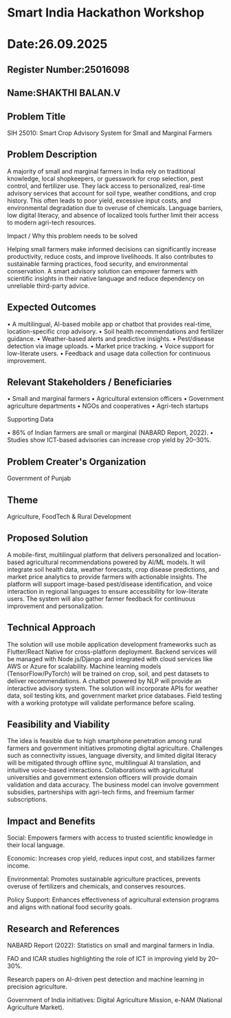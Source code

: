 # Smart India Hackathon Workshop
# Date:26.09.2025
## Register Number:25016098
## Name:SHAKTHI BALAN.V
## Problem Title
SIH 25010: Smart Crop Advisory System for Small and Marginal Farmers
## Problem Description
A majority of small and marginal farmers in India rely on traditional knowledge, local shopkeepers, or guesswork for crop selection, pest control, and fertilizer use. They lack access to personalized, real-time advisory services that account for soil type, weather conditions, and crop history. This often leads to poor yield, excessive input costs, and environmental degradation due to overuse of chemicals. Language barriers, low digital literacy, and absence of localized tools further limit their access to modern agri-tech resources.

Impact / Why this problem needs to be solved

Helping small farmers make informed decisions can significantly increase productivity, reduce costs, and improve livelihoods. It also contributes to sustainable farming practices, food security, and environmental conservation. A smart advisory solution can empower farmers with scientific insights in their native language and reduce dependency on unreliable third-party advice.

## Expected Outcomes

• A multilingual, AI-based mobile app or chatbot that provides real-time, location-specific crop advisory.
• Soil health recommendations and fertilizer guidance.
• Weather-based alerts and predictive insights.
• Pest/disease detection via image uploads.
• Market price tracking.
• Voice support for low-literate users.
• Feedback and usage data collection for continuous improvement.

## Relevant Stakeholders / Beneficiaries

• Small and marginal farmers
• Agricultural extension officers
• Government agriculture departments
• NGOs and cooperatives
• Agri-tech startups

Supporting Data

• 86% of Indian farmers are small or marginal (NABARD Report, 2022).
• Studies show ICT-based advisories can increase crop yield by 20–30%.

## Problem Creater's Organization
Government of Punjab

## Theme
Agriculture, FoodTech & Rural Development

## Proposed Solution
A mobile-first, multilingual platform that delivers personalized and location-based agricultural recommendations powered by AI/ML models. It will integrate soil health data, weather forecasts, crop disease predictions, and market price analytics to provide farmers with actionable insights. The platform will support image-based pest/disease identification, and voice interaction in regional languages to ensure accessibility for low-literate users. The system will also gather farmer feedback for continuous improvement and personalization.

## Technical Approach
The solution will use mobile application development frameworks such as Flutter/React Native for cross-platform deployment. Backend services will be managed with Node.js/Django and integrated with cloud services like AWS or Azure for scalability. Machine learning models (TensorFlow/PyTorch) will be trained on crop, soil, and pest datasets to deliver recommendations. A chatbot powered by NLP will provide an interactive advisory system. The solution will incorporate APIs for weather data, soil testing kits, and government market price databases. Field testing with a working prototype will validate performance before scaling.

## Feasibility and Viability
The idea is feasible due to high smartphone penetration among rural farmers and government initiatives promoting digital agriculture. Challenges such as connectivity issues, language diversity, and limited digital literacy will be mitigated through offline sync, multilingual AI translation, and intuitive voice-based interactions. Collaborations with agricultural universities and government extension officers will provide domain validation and data accuracy. The business model can involve government subsidies, partnerships with agri-tech firms, and freemium farmer subscriptions.

## Impact and Benefits
Social: Empowers farmers with access to trusted scientific knowledge in their local language.

Economic: Increases crop yield, reduces input cost, and stabilizes farmer income.

Environmental: Promotes sustainable agriculture practices, prevents overuse of fertilizers and chemicals, and conserves resources.

Policy Support: Enhances effectiveness of agricultural extension programs and aligns with national food security goals.

## Research and References
NABARD Report (2022): Statistics on small and marginal farmers in India.

FAO and ICAR studies highlighting the role of ICT in improving yield by 20–30%.

Research papers on AI-driven pest detection and machine learning in precision agriculture.

Government of India initiatives: Digital Agriculture Mission, e-NAM (National Agriculture Market).


